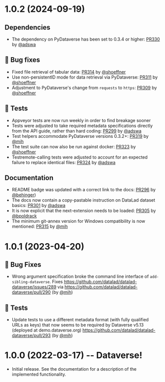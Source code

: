 # 1.0.2 (2024-09-19)

## Dependencies

- The dependency on PyDataverse has been set to 0.3.4 or higher: [PR330](https://github.com/datalad/datalad-dataverse/pull/330) by [@adswa](https://github.com/adswa)

## 🐛 Bug fixes

- Fixed file retrieval of tabular data: [PR314](https://github.com/datalad/datalad-dataverse/pull/314) by [@shoeffner](https://github.com/shoeffner)
- Use non-persistentID mode for data retrieval via PyDataverse: [PR311](https://github.com/datalad/datalad-dataverse/pull/311) by [@shoeffner](https://github.com/shoeffner)
- Adjustment to PyDataverse's change from ``requests`` to ``https``: [PR309](https://github.com/datalad/datalad-dataverse/pull/309) by [@shoeffner](https://github.com/shoeffner)

## 🧪 Tests

- Appveyor tests are now run weekly in order to find breakage sooner
- Tests were adjusted to take required metadata specifications directly from the API guide, rather than hard coding: [PR299](https://github.com/datalad/datalad-dataverse/pull/299) by [@adswa](https://github.com/adswa)
- Test helpers accommodate PyDataverse versions 0.3.2+: [PR319](https://github.com/datalad/datalad-dataverse/pull/319) by [@mih](https://github.com/mih)
- The test suite can now also be run against docker: [PR323](https://github.com/datalad/datalad-dataverse/pull/323) by [@shoeffner](https://github.com/shoeffner)
- Testremote-calling tests were adjusted to account for an expected failure to replace identical files: [PR324](https://github.com/datalad/datalad-dataverse/pull/324) by [@adswa](https://github.com/adswa)

## Documentation

- README badge was updated with a correct link to the docs: [PR296](https://github.com/datalad/datalad-dataverse/pull/296) by [@behinger](https://github.com/behinger))
- The docs now contain a copy-pastable instruction on DataLad dataset basics: [PR301](https://github.com/datalad/datalad-dataverse/pull/301) by [@adswa](https://github.com/adswa)
- It is now explicit that the next-extension needs to be loaded: [PR305](https://github.com/datalad/datalad-dataverse/pull/305) by [@bpoldrack](https://github.com/bpoldrack)
- The minimum git-annex version for Windows compatibility is now mentioned: [PR315](https://github.com/datalad/datalad-dataverse/pull/315) by [@mih](https://github.com/mih)

# 1.0.1 (2023-04-20)

## 🐛 Bug Fixes

- Wrong argument specification broke the command line interface of
  `add-sibling-dataverse`.  Fixes
  https://github.com/datalad/datalad-dataverse/issues/289 via
  https://github.com/datalad/datalad-dataverse/pull/290 (by
  [@mih](https://github.com/mih))

## 🧪 Tests

- Update tests to use a different metadata format (with fully qualified URLs as
  keys) that now seems to be required by Dataverse v5.13 (deployed at
  demo.dataverse.org) https://github.com/datalad/datalad-dataverse/pull/293 (by
  [@mih](https://github.com/mih))

# 1.0.0 (2022-03-17) --  Dataverse!

- Initial release. See the documentation for a description of the implemented
  functionality.
